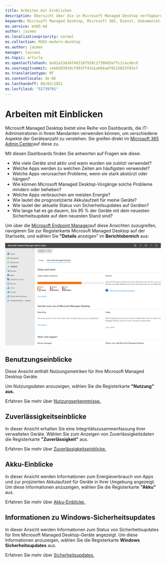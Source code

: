 ```yaml
---
title: Arbeiten mit Einblicken
description: Übersicht über die in Microsoft Managed Desktop verfügbaren Einblicke
keywords: Microsoft Managed Desktop, Microsoft 365, Dienst, Dokumentation
ms.service: m365-md
author: jaimeo
ms.localizationpriority: normal
ms.collection: M365-modern-desktop
ms.author: jaimeo
manager: laurawi
ms.topic: article
ms.openlocfilehash: ba91a33da9f4d2187938c27398d5ef7c1cacebcd
ms.sourcegitcommit: cebbdd393dcfd93ff43a1ab66ad70115853f83e7
ms.translationtype: MT
ms.contentlocale: de-DE
ms.lasthandoff: 06/03/2021
ms.locfileid: "52739791"
---
```

# <a name="work-with-insights"></a>Arbeiten mit Einblicken

Microsoft Managed Desktop bietet eine Reihe von Dashboards, die IT-Administratoren in Ihrem Mandanten verwenden können, um verschiedene Aspekte der Geräteanzahl zu verstehen. Sie greifen direkt im [Microsoft 365 Admin Center](https://admin.microsoft.com/adminportal/home?previewoff=false#/microsoftmanageddesktop)auf diese zu.

Mit diesen Dashboards finden Sie antworten auf Fragen wie diese:

- Wie viele Geräte sind aktiv und wann wurden sie zuletzt verwendet?
- Welche Apps werden zu welchen Zeiten am häufigsten verwendet?
- Welche Apps verursachen Probleme, wenn sie stark abstürzt oder hängen?
- Wie können Microsoft Managed Desktop-Vorgänge solche Probleme mindern oder beheben?
- Welche Apps verbrauchen am meisten Energie?
- Wie lautet die prognostizierte Akkulaufzeit für meine Geräte?
- Wie lautet der aktuelle Status von Sicherheitsupdates auf Geräten?
- Wie lange hat es ge dauern, bis 95 % der Geräte mit dem neuesten Sicherheitsupdate auf dem neuesten Stand sind?


Um über die [Microsoft Endpoint Manager](https://endpoint.microsoft.com/)auf diese Ansichten zuzugreifen, navigieren Sie zur Registerkarte Microsoft Managed Desktop auf der Startseite, und wählen Sie **"Details** anzeigen" im **Berichtsbereich** aus:


![Admin Center-Hauptseite mit Berichtsbereich unten links und Link "Details anzeigen"](../../media/insights-main.png)


## <a name="usage-insights"></a>Benutzungseinblicke
Diese Ansicht enthält Nutzungsmetriken für Ihre Microsoft Managed Desktop Geräte. 

Um Nutzungsdaten anzuzeigen, wählen Sie die Registerkarte **"Nutzung" aus.**

Erfahren Sie mehr über [Nutzungserkenntnisse.](usage-insights.md)

## <a name="reliability-insights"></a>Zuverlässigkeitseinblicke
In dieser Ansicht erhalten Sie eine Integritätszusammenfassung ihrer verwalteten Geräte. Wählen Sie zum Anzeigen von Zuverlässigkeitsdaten die Registerkarte **"Zuverlässigkeit"** aus.

Erfahren Sie mehr über [Zuverlässigkeitseinblicke.](reliability-insights.md)

## <a name="battery-insights"></a>Akku-Einblicke
In dieser Ansicht werden Informationen zum Energieverbrauch von Apps und zur projizierten Akkulaufzeit für Geräte in Ihrer Umgebung angezeigt. Um diese Informationen anzuzeigen, wählen Sie die Registerkarte **"Akku"** aus.

Erfahren Sie mehr über [Akku-Einblicke.](battery-insights.md)

## <a name="windows-security-update-insights"></a>Informationen zu Windows-Sicherheitsupdates
In dieser Ansicht werden Informationen zum Status von Sicherheitsupdates für Ihre Microsoft Managed Desktop-Geräte angezeigt. Um diese Informationen anzuzeigen, wählen Sie die Registerkarte **Windows Sicherheitsupdates** aus.

Erfahren Sie mehr über [Sicherheitsupdates.](security-update-insights.md)
